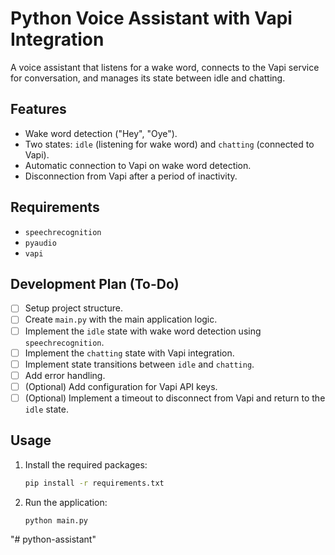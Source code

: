 # Python Voice Assistant with Vapi Integration

A voice assistant that listens for a wake word, connects to the Vapi service for conversation, and manages its state between idle and chatting.

## Features

- Wake word detection ("Hey", "Oye").
- Two states: `idle` (listening for wake word) and `chatting` (connected to Vapi).
- Automatic connection to Vapi on wake word detection.
- Disconnection from Vapi after a period of inactivity.

## Requirements

- `speechrecognition`
- `pyaudio`
- `vapi`

## Development Plan (To-Do)

- [ ] Setup project structure.
- [ ] Create `main.py` with the main application logic.
- [ ] Implement the `idle` state with wake word detection using `speechrecognition`.
- [ ] Implement the `chatting` state with Vapi integration.
- [ ] Implement state transitions between `idle` and `chatting`.
- [ ] Add error handling.
- [ ] (Optional) Add configuration for Vapi API keys.
- [ ] (Optional) Implement a timeout to disconnect from Vapi and return to the `idle` state.

## Usage

1. Install the required packages:
   ```bash
   pip install -r requirements.txt
   ```
2. Run the application:
   ```bash
   python main.py
   ```
"# python-assistant" 
